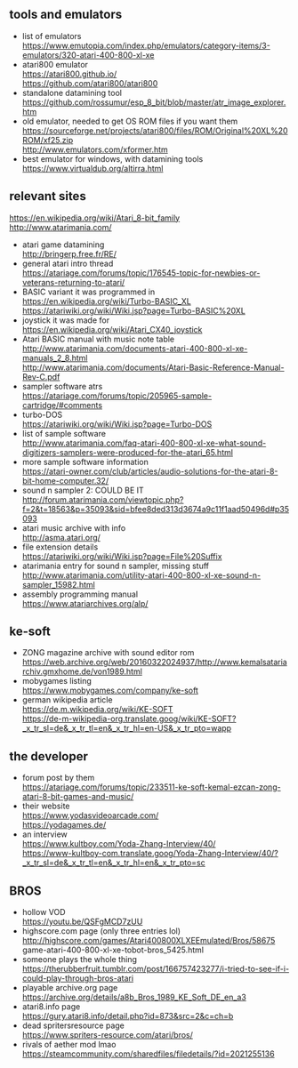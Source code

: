 ## tools and emulators
- list of emulators    
https://www.emutopia.com/index.php/emulators/category-items/3-emulators/320-atari-400-800-xl-xe
- atari800 emulator    
https://atari800.github.io/    
https://github.com/atari800/atari800
- standalone datamining tool    
https://github.com/rossumur/esp_8_bit/blob/master/atr_image_explorer.htm
- old emulator, needed to get OS ROM files if you want them    
https://sourceforge.net/projects/atari800/files/ROM/Original%20XL%20ROM/xf25.zip    
http://www.emulators.com/xformer.htm
- best emulator for windows, with datamining tools    
https://www.virtualdub.org/altirra.html

## relevant sites
https://en.wikipedia.org/wiki/Atari_8-bit_family    
http://www.atarimania.com/
- atari game datamining    
http://bringerp.free.fr/RE/
- general atari intro thread    
https://atariage.com/forums/topic/176545-topic-for-newbies-or-veterans-returning-to-atari/
- BASIC variant it was programmed in    
https://en.wikipedia.org/wiki/Turbo-BASIC_XL    
https://atariwiki.org/wiki/Wiki.jsp?page=Turbo-BASIC%20XL
- joystick it was made for    
https://en.wikipedia.org/wiki/Atari_CX40_joystick
- Atari BASIC manual with music note table    
http://www.atarimania.com/documents-atari-400-800-xl-xe-manuals_2_8.html    
http://www.atarimania.com/documents/Atari-Basic-Reference-Manual-Rev-C.pdf
- sampler software atrs    
https://atariage.com/forums/topic/205965-sample-cartridge/#comments
- turbo-DOS    
https://atariwiki.org/wiki/Wiki.jsp?page=Turbo-DOS
- list of sample software    
http://www.atarimania.com/faq-atari-400-800-xl-xe-what-sound-digitizers-samplers-were-produced-for-the-atari_65.html
- more sample software information    
https://atari-owner.com/club/articles/audio-solutions-for-the-atari-8-bit-home-computer.32/
- sound n sampler 2: COULD BE IT
http://forum.atarimania.com/viewtopic.php?f=2&t=18563&p=35093&sid=bfee8ded313d3674a9c11f1aad50496d#p35093
- atari music archive with info    
http://asma.atari.org/
- file extension details    
https://atariwiki.org/wiki/Wiki.jsp?page=File%20Suffix
- atarimania entry for sound n sampler, missing stuff    
http://www.atarimania.com/utility-atari-400-800-xl-xe-sound-n-sampler_15982.html
- assembly programming manual    
https://www.atariarchives.org/alp/

## ke-soft
- ZONG magazine archive with sound editor rom    
https://web.archive.org/web/20160322024937/http://www.kemalsatariarchiv.gmxhome.de/von1989.html
- mobygames listing    
https://www.mobygames.com/company/ke-soft
- german wikipedia article    
https://de.m.wikipedia.org/wiki/KE-SOFT    
https://de-m-wikipedia-org.translate.goog/wiki/KE-SOFT?_x_tr_sl=de&_x_tr_tl=en&_x_tr_hl=en-US&_x_tr_pto=wapp

## the developer
- forum post by them    
https://atariage.com/forums/topic/233511-ke-soft-kemal-ezcan-zong-atari-8-bit-games-and-music/
- their website    
https://www.yodasvideoarcade.com/    
https://yodagames.de/
- an interview    
https://www.kultboy.com/Yoda-Zhang-Interview/40/    
https://www-kultboy-com.translate.goog/Yoda-Zhang-Interview/40/?_x_tr_sl=de&_x_tr_tl=en&_x_tr_hl=en&_x_tr_pto=sc

## BROS
- hollow VOD    
https://youtu.be/QSFgMCD7zUU
- highscore.com page (only three entries lol)    
http://highscore.com/games/Atari400800XLXEEmulated/Bros/58675
game-atari-400-800-xl-xe-tobot-bros_5425.html
- someone plays the whole thing    
https://therubberfruit.tumblr.com/post/166757423277/i-tried-to-see-if-i-could-play-through-bros-atari
- playable archive.org page    
https://archive.org/details/a8b_Bros_1989_KE_Soft_DE_en_a3
- atari8.info page    
https://gury.atari8.info/detail.php?id=873&src=2&c=ch=b
- dead spritersresource page    
https://www.spriters-resource.com/atari/bros/
- rivals of aether mod lmao    
https://steamcommunity.com/sharedfiles/filedetails/?id=2021255136
